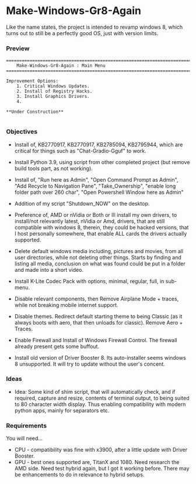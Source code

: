 # Make-Windows-Gr8-Again
Like the name states, the project is intended to revamp windows 8, which turns out to still be a perfectly good OS, just with version limits. 

### Preview
```
=======================================================================================================
    Make-Windows-Gr8-Again : Main Menu
=======================================================================================================

Improvement Options:
    1. Critical Windows Updates.
    2. Install of Registry Hacks.
    3. Install Graphics Drivers.
    4. 

**Under Construction**


```

### Objectives
- Install of, KB2770917, KB2770917, KB2785094, KB2795944, which are critical for things such as "Chat-Gradio-Gguf" to work.  


- Install Python 3.9, using script from other completed project (but remove build tools part, as not working).
- Install of, "Run here as Admin", "Open Command Prompt as Admin", "Add Recycle to Navigation Pane", "Take_Ownership", "enable long folder path over 260 char", "Open Powershell Window here as Admin"
- Addition of my script "Shutdown_NOW" on the desktop.
- Preference of, AMD or nVidia or Both or Ill install my own drivers, to install/not relevantly latest, nVidia or Amd, drivers, that are still compatible with windows 8, therein, they could be hacked versions, that I host personally somewhere, that enable ALL cards the drivers actually supported.    
- Delete default windows media including, pictures and movies, from all user directories, while not deleting other things. Starts by finding and listing all media, conclusion on what was found could be put in a folder and made into a short video.
- Install K-Lite Codec Pack with options, minimal, regular, full, in sub-menu.
- Disable relevant components, then Remove Airplane Mode + traces, while not breaking mobile internet support.
- Disable themes. Redirect default starting theme to being Classic (as it always boots with aero, that then unloads for classic). Remove Aero + Traces. 
- Enable Firewall and Install of Windows Firewall Control. The firewall already present gets some buffout. 
- Install old version of Driver Booster 8. Its auto-installer seems windows 8 unsupported. It will try to update without the user's concent.

### Ideas
- Idea: Some kind of shim script, that will automatically check, and if required, capture and resize, contents of terminal output, to being suited to 80 character width display. Thus enabling compatibility with modern python apps, mainly for separators etc.

### Requirements
You will need...
- CPU - compatibility was fine with x3900, after a little update with Driver Booster.
- GPU - best ones supported are, TitanX and 1080. Need research the AMD side. Need test hybrid again, but I got it working before. There may be enhancements to do in relevance to hybrid setups.

